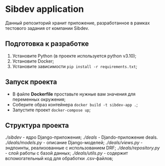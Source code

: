 # Sibdev application
Данный репозиторий хранит приложение, разработанное в рамках тестового задания от компании Sibdev.

## **Подготовка к разработке**
1. Установите Python (в проекте используется python v3.10);
2. Установите Docker;
3. Установите зависимости `pip install -r requirements.txt`;

## **Запуск проекта**
- В файле **Dockerfile** проставьте нужные вам значения для переменных окружения;
- Соберите образ контейнера `docker build -t sibdev-app .`;
- Запустите проект `docker-compose up`;

## **Структура проекта**

*./sibdev* - ядро Django-приложения;
*./deals* - Djando-приложение deals.
*./deals/models.py* - описание Django-моделей;
*./deals/views.py* - эндпоинты, реализованные с использованием DRF;
*./deals/repository.py* - слой работы с базой данных;
*./deals/utils.py* - содержит вспомогательный код для обработки .csv-файлов;
